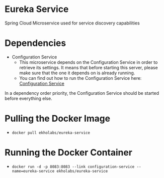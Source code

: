 # Eureka Service

Spring Cloud Microservice used for service discovery capabilities

# Dependencies

* Configuration Service
  * This microservice depends on the Configuration Service in order to retrieve its settings. It means that before starting this server,
    please make sure that the one it depends on is already running.
  * You can find out how to run the Configuration Service here: [Configuration Service](https://github.com/ekholabs/configuration-service)

In a dependency order priority, the Configuration Service should be started before everything else.

# Pulling the Docker Image

* ```docker pull ekholabs/eureka-service```

# Running the Docker Container

* ```docker run -d -p 8083:8083 --link configuration-service --name=eureka-service ekholabs/eureka-service```
